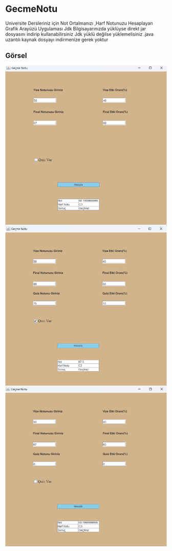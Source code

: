 # GecmeNotu
Universite Dersleriniz için Not Ortalmanızı ,Harf Notunuzu Hesaplayan Grafik Arayüzü Uygulaması
Jdk Bilgisayarınızda yüklüyse direkt jar dosyasını indirip kullanabilirsiniz
Jdk yüklü değilse yüklemelisiniz
.java uzantılı kaynak dosyayı indirmenize gerek yoktur
## Görsel
![](gorseller/3.png)
![](gorseller/2.png)
![](gorseller/1.png)
